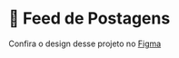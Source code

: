# 📱 Feed de Postagens

Confira o design desse projeto no [Figma](https://www.figma.com/community/file/1113573231685349036)
